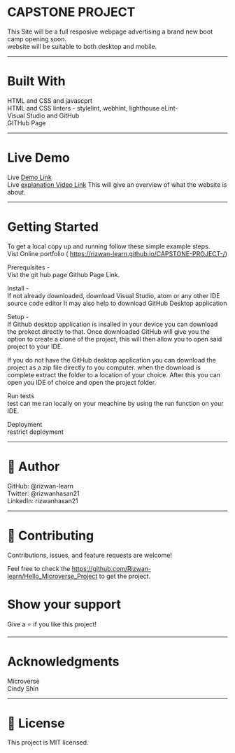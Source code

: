 # CAPSTONE PROJECT

This Site will be a full resposive webpage advertising a brand new boot camp opening soon. <br> 
website will be suitable to both desktop and mobile. <br>
______________
# Built With <br>
HTML and CSS and javascprt<br>
HTML and CSS linters - stylelint, webhint, lighthouse eLint- <br>
Visual Studio and GitHub <br>
GITHub Page <br>
_________________
# Live Demo 
Live [Demo Link]( https://rizwan-learn.github.io/CAPSTONE-PROJECT-/) <br>
Live [explanation Video Link](https://www.loom.com/share/666c937281e848b7a4cc9538011cbdaa)
This will give an overview of what the website is about.

____________________
# Getting Started <br>
To get a local copy up and running follow these simple example steps.
<br>
Vist Online portfolio ( https://rizwan-learn.github.io/CAPSTONE-PROJECT-/)

Prerequisites - <br>
Vist the git hub page Github Page Link.

Install - <br>
If not already downloaded, download Visual Studio, atom or any other IDE source code editor It may also help to download GitHub Desktop application

Setup - <br>
If Github desktop application is insalled in your device you can download the prokect directly to that. Once downloaded GitHub will give you the option to create a clone of the project, this will then allow you to open said project to your IDE. <br>

If you do not have the GitHub desktop application you can download the project as a zip file directly to you computer. when the download is complete extract the folder to a location of your choice. After this you can open you IDE of choice and open the project folder.


Run tests <br>
test can me ran locally on your meachine by using the run function on your IDE.

Deployment <br>
restrict deployment 
_________________

# 👤 Author <br>

GitHub: @rizwan-learn <br>
Twitter: @rizwanhasan21 <br>
LinkedIn: rizwanhasan21 <br>

_________________

# 🤝 Contributing <br>
Contributions, issues, and feature requests are welcome! <br>

Feel free to check the https://github.com/Rizwan-learn/Hello_Microverse_Project to get the project.

# Show your support <br>
Give a ⭐️ if you like this project!
___________________
# Acknowledgments <br>
Microverse <br>
Cindy Shin  <br>

_________________

# 📝 License <br>
This project is MIT licensed.
